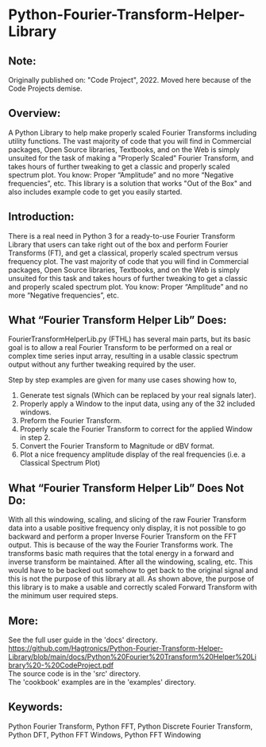 # Python-Fourier-Transform-Helper-Library  

## Note:  
Originally published on: "Code Project", 2022. Moved here because of the Code Projects demise.  
  
## Overview:  
A Python Library to help make properly scaled Fourier Transforms including utility functions.
The vast majority of code that you will find in Commercial packages, Open Source libraries, Textbooks, and on the Web is
simply unsuited for the task of making a "Properly Scaled" Fourier Transform, and takes hours of further tweaking to get a
classic and properly scaled spectrum plot. You know: Proper “Amplitude” and no more “Negative frequencies”, etc. This
library is a solution that works "Out of the Box" and also includes example code to get you easily started.

## Introduction:
There is a real need in Python 3 for a ready-to-use Fourier Transform Library that users can take right out of the box and
perform Fourier Transforms (FT), and get a classical, properly scaled spectrum versus frequency plot.
The vast majority of code that you will find in Commercial packages, Open Source libraries, Textbooks, and on the Web is
simply unsuited for this task and takes hours of further tweaking to get a classic and properly scaled spectrum plot. You
know: Proper “Amplitude” and no more “Negative frequencies”, etc.  
  
## What “Fourier Transform Helper Lib” Does:  
FourierTransformHelperLib.py (FTHL) has several main parts, but its basic goal is to allow a real Fourier
Transform to be performed on a real or complex time series input array, resulting in a usable classic spectrum output
without any further tweaking required by the user.  
  
Step by step examples are given for many use cases showing how to,  
1) Generate test signals (Which can be replaced by your real signals later).
2) Properly apply a Window to the input data, using any of the 32 included windows.
3) Preform the Fourier Transform.
4) Properly scale the Fourier Transform to correct for the applied Window in step 2.
5) Convert the Fourier Transform to Magnitude or dBV format.
6) Plot a nice frequency amplitude display of the real frequencies (i.e. a Classical Spectrum Plot)
  
## What “Fourier Transform Helper Lib” Does Not Do:  
With all this windowing, scaling, and slicing of the raw Fourier Transform data into a usable positive frequency only display,
it is not possible to go backward and perform a proper Inverse Fourier Transform on the FFT output. This is because of the
way the Fourier Transforms work. The transforms basic math requires that the total energy in a forward and inverse
transform be maintained. After all the windowing, scaling, etc. This would have to be backed out somehow to get back
to the original signal and this is not the purpose of this library at all. As shown above, the purpose of this library is to make
a usable and correctly scaled Forward Transform with the minimum user required steps.
  
## More:  
See the full user guide in the 'docs' directory.  
  https://github.com/Hagtronics/Python-Fourier-Transform-Helper-Library/blob/main/docs/Python%20Fourier%20Transform%20Helper%20Library%20-%20CodeProject.pdf  
The source code is in the 'src' directory.  
The 'cookbook' examples are in the 'examples' directory.  

## Keywords:  
Python Fourier Transform, Python FFT, Python Discrete Fourier Transform, Python DFT, Python FFT Windows, Python FFT Windowing
